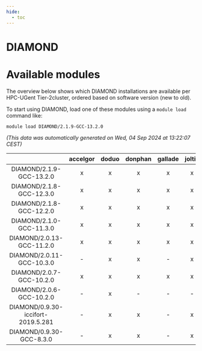 ```yaml
---
hide:
  - toc
---
```


DIAMOND
=======

# Available modules


The overview below shows which DIAMOND installations are available per HPC-UGent Tier-2cluster, ordered based on software version (new to old).

To start using DIAMOND, load one of these modules using a `module load` command like:

```shell
module load DIAMOND/2.1.9-GCC-13.2.0
```

*(This data was automatically generated on Wed, 04 Sep 2024 at 13:22:07 CEST)*  

| |accelgor|doduo|donphan|gallade|joltik|shinx|skitty|
| :---: | :---: | :---: | :---: | :---: | :---: | :---: | :---: |
|DIAMOND/2.1.9-GCC-13.2.0|x|x|x|x|x|-|x|
|DIAMOND/2.1.8-GCC-12.3.0|x|x|x|x|x|x|x|
|DIAMOND/2.1.8-GCC-12.2.0|x|x|x|x|x|x|x|
|DIAMOND/2.1.0-GCC-11.3.0|x|x|x|x|x|-|x|
|DIAMOND/2.0.13-GCC-11.2.0|x|x|x|x|x|-|x|
|DIAMOND/2.0.11-GCC-10.3.0|-|x|x|-|x|-|x|
|DIAMOND/2.0.7-GCC-10.2.0|x|x|x|x|x|-|x|
|DIAMOND/2.0.6-GCC-10.2.0|-|x|-|-|-|-|-|
|DIAMOND/0.9.30-iccifort-2019.5.281|-|x|x|-|x|-|x|
|DIAMOND/0.9.30-GCC-8.3.0|-|x|x|-|x|-|x|
